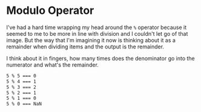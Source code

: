 # Modulo Operator

I've had a hard time wrapping my head around the `%` operator because it seemed to me to be more in line with division and I couldn't let go of that image. But the way that I'm imagining it now is thinking about it as a remainder when dividing items and the output is the remainder. 

I think about it in fingers, how many times does the denominator go into the numerator and what's the remainder. 

```bash
5 % 5 === 0
5 % 4 === 1
5 % 3 === 2
5 % 2 === 1
5 % 1 === 0
5 % 0 === NaN
```

